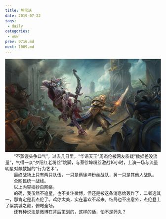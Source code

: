 ```yaml
---
title: 坤伦决
date: 2019-07-22
tags:
 - daily
categories:
 - wuw
prev: 0716.md
next: 1009.md
---
```


 ![1](https://raw.githubusercontent.com/qbmzc/images/master/mdimage/2019/wallhaven-8xv91k.jpg)  
&emsp;&emsp;“不蒸馒头争口气”，过去几日里，“华语天王”周杰伦被网友质疑“数据差没流量”，气得一众“夕阳红老粉丝”跳脚，与蔡徐坤粉丝激战16小时，上演一场与流量明星对飙数据的“行为艺术”。  
&emsp;&emsp;最终战场上只有两只队伍，一只是蔡徐坤粉丝战队，另一只是其他人战队。  
&emsp;&emsp;全网民统一战线。  
&emsp;&emsp;以上内容摘抄自网络。  
&emsp;&emsp;的确，我虽然不追星，也不关注微博，但还是被这条消息给轰炸了，二者选其一，那肯定是我杰伦了。鸡你太美，实在喜欢不起来。结局也不出意外，杰伦登上了紫禁城之颠，俯瞰全场。  
&emsp;&emsp;还有种说法是微博在背后策划的，这样的话，怕不是药丸？